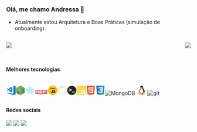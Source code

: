 ### Olá, me chamo Andressa  👋

- Atualmente estou Arquitetura e Boas Práticas (simulação de onboarding).

##
<div>
  
  <img  height="175em" src="https://github-readme-stats.vercel.app/api?username=andressafirmino&show_icons=true&theme=omni&include_all_commits=true&count_private=true"/>
  <img align="right" height="175em" src="https://github-readme-stats.vercel.app/api/top-langs/?username=andressafirmino&layout=compact&langs_count=16&theme=omni"/>
</div>
<br>

##
#### Melhores tecnologias
<div style="display: inline_block"><br>
  <img src="https://cdn.jsdelivr.net/gh/devicons/devicon/icons/mongodb/mongodb-original-wordmark.svg" alt="MongoDB" width="26px" height="26px" title="MongoDB"/>
  <img src="https://raw.githubusercontent.com/devicons/devicon/master/icons/linux/linux-original.svg" alt="linux" width="26px" height="26px" title="Linux"/>
  <img src="https://www.vectorlogo.zone/logos/git-scm/git-scm-icon.svg" alt="git" width="26px" height="26px" title="Git"/>
  <img align="left" alt="Visual Studio Code" width="26px" src="https://raw.githubusercontent.com/DarlanSchwartz/DarlanSchwartz/main/Github%20readme%20images/visual-studio-code.png" />
  <img align="left" alt="Node.js" width="26px" src="https://raw.githubusercontent.com/DarlanSchwartz/DarlanSchwartz/main/Github%20readme%20images/nodejs.png" />
  <img align="left" alt="React" width="26px" src="https://raw.githubusercontent.com/DarlanSchwartz/DarlanSchwartz/main/Github%20readme%20images/react.png" />
  <img align="left" alt="NPM" height="36px" src="https://raw.githubusercontent.com/DarlanSchwartz/DarlanSchwartz/main/Github%20readme%20images/npm.png" />
  <img align="left" alt="Express.js" height="26px" src="https://raw.githubusercontent.com/DarlanSchwartz/DarlanSchwartz/main/Github%20readme%20images/express-js.png" />
  <img align="left" alt="GitHub" width="26px" src="https://raw.githubusercontent.com/DarlanSchwartz/DarlanSchwartz/main/Github%20readme%20images/github.png" />
  <img align="left" alt="Terminal" width="26px" src="https://raw.githubusercontent.com/DarlanSchwartz/DarlanSchwartz/main/Github%20readme%20images/terminal.png" />  
  <img align="left" alt="Rafa-Js" height="26px" width="26px" src="https://raw.githubusercontent.com/devicons/devicon/master/icons/javascript/javascript-plain.svg">  
  <img align="left" alt="Rafa-HTML" height="26px" width="26px" src="https://raw.githubusercontent.com/devicons/devicon/master/icons/html5/html5-original.svg">
  <img align="left" alt="Rafa-CSS" height="26px" width="26px" src="https://raw.githubusercontent.com/devicons/devicon/master/icons/css3/css3-original.svg">  
</div>

  ##
  #### Redes sociais
<div> 
  <a href="https://www.linkedin.com/in/andressa-firmino-341564220/" target="_blank"><img src="https://img.shields.io/badge/-LinkedIn-%230077B5?style=for-the-badge&logo=linkedin&logoColor=white" target="_blank"></a>
   <a href = "mailto: andressafirmino78@gmail.com"><img src="https://img.shields.io/badge/-Gmail-%23333?style=for-the-badge&logo=gmail&logoColor=white" target="_blank"></a>
   <a href="https://www.instagram.com/andressafirmin0/" target="_blank"><img src="https://img.shields.io/badge/-Instagram-%23E4405F?style=for-the-badge&logo=instagram&logoColor=white" target="_blank"></a>
</div>


